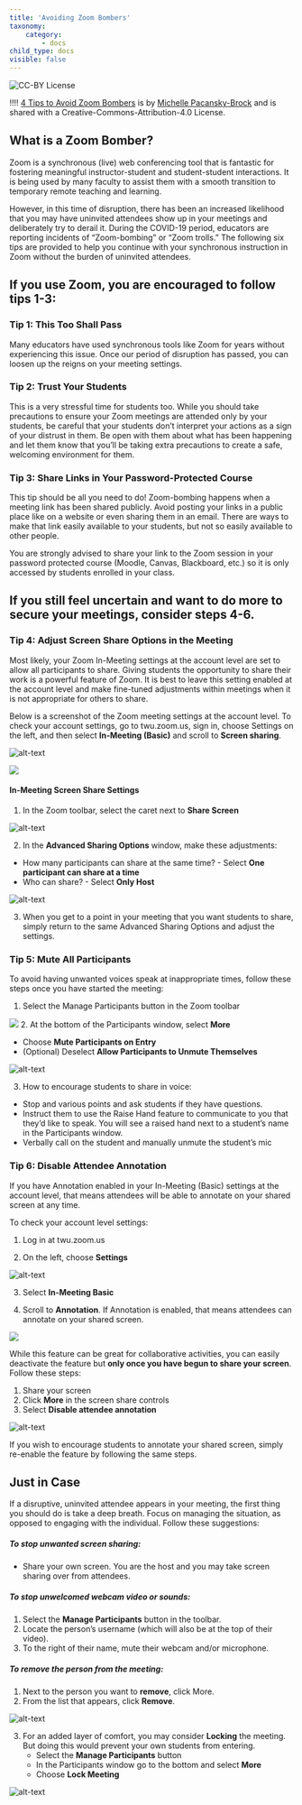 ```yaml
---
title: 'Avoiding Zoom Bombers'
taxonomy:
    category:
        - docs
child_type: docs
visible: false
---
```


![CC-BY License](ccby.png)

!!!! [4 Tips to Avoid Zoom Bombers](https://docs.google.com/document/d/1o16M200ruwHCA3iBqg72yKo3vjxXCblmNGZeV38smUs/edit) is by [Michelle Pacansky-Brock](https://twitter.com/brocansky) and is shared with a Creative-Commons-Attribution-4.0 License.


## **What is a Zoom Bomber?**

Zoom is a synchronous (live) web conferencing tool that is fantastic for fostering meaningful instructor-student and student-student interactions. It is being used by many faculty to assist them with a smooth transition to temporary remote teaching and learning.

However, in this time of disruption, there has been an increased likelihood that you may have uninvited attendees show up in your meetings and deliberately try to derail it. During the COVID-19 period, educators are reporting incidents of “Zoom-bombing” or “Zoom trolls.” The following six tips are provided to help you continue with your synchronous instruction in Zoom without the burden of uninvited attendees.

## If you use Zoom, you are encouraged to follow tips 1-3:

### Tip 1: This Too Shall Pass

Many educators have used synchronous tools like Zoom for years without experiencing this issue. Once our period of disruption has passed, you can loosen up the reigns on your meeting settings.

### Tip 2: Trust Your Students

This is a very stressful time for students too. While you should take precautions to ensure your Zoom meetings are attended only by your students, be careful that your students don’t interpret your actions as a sign of your distrust in them. Be open with them about what has been happening and let them know that you’ll be taking extra precautions to create a safe, welcoming environment for them.

### Tip 3: Share Links in Your Password-Protected Course

This tip should be all you need to do! Zoom-bombing happens when a meeting link has been shared publicly. Avoid posting your links in a public place like on a website or even sharing them in an email. There are ways to make that link easily available to your students, but not so easily available to other people.

You are strongly advised to share your link to the Zoom session in your password protected course (Moodle, Canvas, Blackboard, etc.) so it is only accessed by students enrolled in your class.

## **If you still feel uncertain and want to do more to secure your meetings, consider steps 4-6.**

### Tip 4: Adjust Screen Share Options in the Meeting

Most likely, your Zoom In-Meeting settings at the account level are set to allow all participants to share. Giving students the opportunity to share their work is a powerful feature of Zoom. It is best to leave this setting enabled at the account level and make fine-tuned adjustments within meetings when it is not appropriate for others to share.

Below is a screenshot of the Zoom meeting settings at the account level. To check your account settings, go to twu.zoom.us, sign in, choose Settings on the left, and then select **In-Meeting (Basic)** and scroll to **Screen sharing**.

![alt-text](bomb-1.png "zoom settings")

![](image5.png)


#### In-Meeting Screen Share Settings

1. In the Zoom toolbar, select the caret next to **Share Screen**

![alt-text](bomb-2.png "Advanced sharing options")

2. In the **Advanced Sharing Options** window, make these adjustments:
- How many participants can share at the same time?
      - Select **One participant can share at a time**
- Who can share?
      - Select **Only Host**


![alt-text](bomb-3.png "Advanced sharing options")


3. When you get to a point in your meeting that you want students to share, simply return to the same Advanced Sharing Options and adjust the settings.

### Tip 5: Mute All Participants

To avoid having unwanted voices speak at inappropriate times, follow these steps once you have started the meeting:

1.  Select the Manage Participants button in the Zoom toolbar


![](image2.png)
2. At the bottom of the Participants window, select **More**
  - Choose **Mute Participants on Entry**
  - (Optional) Deselect **Allow Participants to Unmute Themselves**

![alt-text](bomb-4.png "Manage participants")

3. How to encourage students to share in voice:
  - Stop and various points and ask students if they have questions.
  - Instruct them to use the Raise Hand feature to communicate to you that they’d like to speak. You will see a raised hand next to a student’s name in the Participants window.
  - Verbally call on the student and manually unmute the student’s mic

### Tip 6: Disable Attendee Annotation

If you have Annotation enabled in your In-Meeting (Basic) settings at the account level, that means attendees will be able to annotate on your shared screen at any time.

To check your account level settings:

1. Log in at twu.zoom.us

2. On the left, choose **Settings**

![alt-text](bomb-1.png "zoom settings")

3. Select **In-Meeting Basic**

4. Scroll to **Annotation**. If Annotation is enabled, that means attendees can annotate on your shared screen.

![](image3.png)

While this feature can be great for collaborative activities, you can easily deactivate the feature but **only once you have begun to share your screen**. Follow these steps:

1. Share your screen
2. Click **More** in the screen share controls
3. Select **Disable attendee annotation**

![alt-text](bomb-5.png "disable attendee annotation")

If you wish to encourage students to annotate your shared screen, simply re-enable the feature by following the same steps.

## Just in Case

If a disruptive, uninvited attendee appears in your meeting, the first thing you should do is take a deep breath. Focus on managing the situation, as opposed to engaging with the individual. Follow these suggestions:

##### To stop unwanted screen sharing:

- Share your own screen. You are the host and you may take screen sharing over from attendees.

##### To stop unwelcomed webcam video or sounds:

1. Select the **Manage Participants** button in the toolbar.
2. Locate the person’s username (which will also be at the top of their video).
3. To the right of their name, mute their webcam and/or microphone.

##### To remove the person from the meeting:

1. Next to the person you want to **remove**, click More.
2. From the list that appears, click **Remove**.

![alt-text](bomb-6.png "remove attendee")

3. For an added layer of comfort, you may consider **Locking** the meeting. But doing this would prevent your own students from entering.
   - Select the **Manage Participants** button
   - In the Participants window go to the bottom and select **More**
   - Choose **Lock Meeting**


![alt-text](bomb-4.png "lock meeting")
